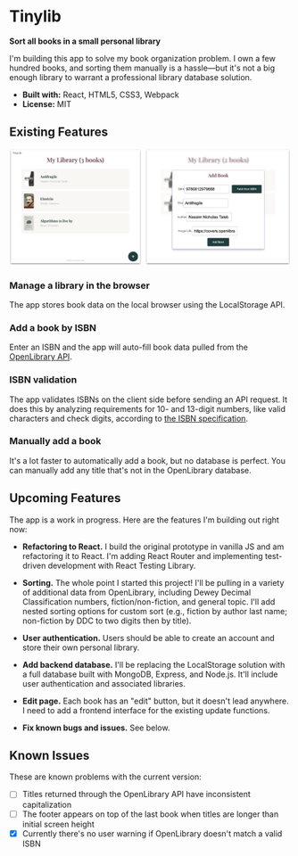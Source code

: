 # Tinylib

**Sort all books in a small personal library**

I'm building this app to solve my book organization problem. I own a few hundred books, and sorting them manually is a hassle—but it's not a big enough library to warrant a professional library database solution.

- **Built with:** React, HTML5, CSS3, Webpack
- **License:** MIT

## Existing Features

![Demo screenshot](screenshot.png)

### Manage a library in the browser

The app stores book data on the local browser using the LocalStorage API.

### Add a book by ISBN

Enter an ISBN and the app will auto-fill book data pulled from the [OpenLibrary API](https://openlibrary.org/developers/api).

### ISBN validation

The app validates ISBNs on the client side before sending an API request. It does this by analyzing requirements for 10- and 13-digit numbers, like valid characters and check digits, according to [the ISBN specification](https://en.wikipedia.org/wiki/ISBN#Check_digits).

### Manually add a book

It's a lot faster to automatically add a book, but no database is perfect. You can manually add any title that's not in the OpenLibrary database.

## Upcoming Features

The app is a work in progress. Here are the features I'm building out right now:

* **Refactoring to React.** I build the original prototype in vanilla JS and am refactoring it to React. I'm adding React Router and implementing test-driven development with React Testing Library.

* **Sorting.** The whole point I started this project! I'll be pulling in a variety of additional data from OpenLibrary, including Dewey Decimal Classification numbers, fiction/non-fiction, and general topic. I'll add nested sorting options for custom sort (e.g., fiction by author last name; non-fiction by DDC to two digits then by title).

* **User authentication.** Users should be able to create an account and store their own personal library.

* **Add backend database.** I'll be replacing the LocalStorage solution with a full database built with MongoDB, Express, and Node.js. It'll include user authentication and associated libraries.

* **Edit page.** Each book has an "edit" button, but it doesn't lead anywhere. I need to add a frontend interface for the existing update functions.

* **Fix known bugs and issues.** See below.

## Known Issues

These are known problems with the current version:

- [ ] Titles returned through the OpenLibrary API have inconsistent capitalization
- [ ] The footer appears on top of the last book when titles are longer than initial screen height
- [x] Currently there's no user warning if OpenLibrary doesn't match a valid ISBN
